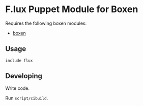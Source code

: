 # F.lux Puppet Module for Boxen

Requires the following boxen modules:

* [boxen](https://github.com/boxen/puppet-boxen)

## Usage

```puppet
include flux
```

## Developing

Write code.

Run `script/cibuild`.
